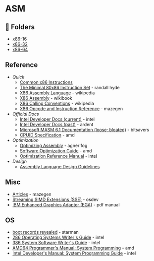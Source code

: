 # ASM


📁 Folders
----------

* [x86-16](x86-16/)
* [x86-32](x86-32/)
* [x86-64](x86-64/)


Reference
---------

* _Quick_
  - [Common x86 Instructions](http://www.jegerlehner.ch/intel/IntelCodeTable.pdf)
  - [The Minimal 80x86 Instruction Set](https://www.plantation-productions.com/Webster/www.writegreatcode.com/Vol2/wgc2_OA.pdf) - randall hyde
  - [X86 Assembly Language](https://en.wikipedia.org/wiki/X86_assembly_language) - wikipedia
  - [X86 Assembly](https://en.wikibooks.org/wiki/X86_Assembly) - wikibook
  - [X86 Calling Conventions](https://en.wikipedia.org/wiki/X86_calling_conventions) - wikipedia
  - [X86 Opcode and Instruction Reference](http://ref.x86asm.net/index.html) - mazegen
* _Official Docs_
  - [Intel Developer Docs (current)](https://www.intel.com/content/www/us/en/developer/articles/technical/intel-sdm.html) - intel
  - [Intel Developer Docs (past)](https://www.ardent-tool.com/CPU/Docs_Intel.html) - ardent
  - [Microsoft MASM 6.1 Documentation (loose; bloated)](http://bitsavers.informatik.uni-stuttgart.de/pdf/microsoft/masm/Microsoft_MASM_6.1_1992/) - bitsavers
  - [CPUID Specification](https://www.amd.com/content/dam/amd/en/documents/archived-tech-docs/design-guides/25481.pdf) - amd
* _Optimization_
  - [Optimizing Assembly](https://www.agner.org/optimize/optimizing_assembly.pdf) - agner fog
  - [Software Optimization Guide](https://www.amd.com/system/files/TechDocs/25112.PDF) - amd
  - [Optimization Reference Manual](https://software.intel.com/content/dam/develop/external/us/en/documents-tps/64-ia-32-architectures-optimization-manual.pdf) - intel
* _Design_
  - [Assembly Language Design Guidelines](http://www.sourceformat.com/coding-standard-asm-assembly.htm)


Misc
----

* [Articles](http://x86asm.net/articles/index.html) - mazegen
* [Streaming SIMD Extensions (SSE)](https://wiki.osdev.org/SSE) - osdev
* [IBM Enhanced Graphics Adapter (EGA)](https://minuszerodegrees.net/oa/OA%20-%20IBM%20Enhanced%20Graphics%20Adapter.pdf) - pdf manual


OS
---

* [boot records revealed](https://thestarman.pcministry.com/asm/mbr/index.html) - starman
* [286 Operating Systems Writer's Guide](http://web.archive.org/web/20210727055450id_/http://bitsavers.informatik.uni-stuttgart.de/components/intel/_dataBooks/1983_iAPX_286_Operating_System_Writers_Guide.pdf) - intel
* [386 System Software Writer's Guide](https://www.ardent-tool.com/CPU/docs/Intel/386/manuals/231499-001.pdf) - intel
* [AMD64 Programmer's Manual: System Programming](https://www.amd.com/content/dam/amd/en/documents/processor-tech-docs/programmer-references/24593.pdf) - amd
* [Intel Developer's Manual: System Programming Guide](http://web.archive.org/web/20240802040216/https://cdrdv2-public.intel.com/825749/325384-sdm-vol-3abcd.pdf) - intel
